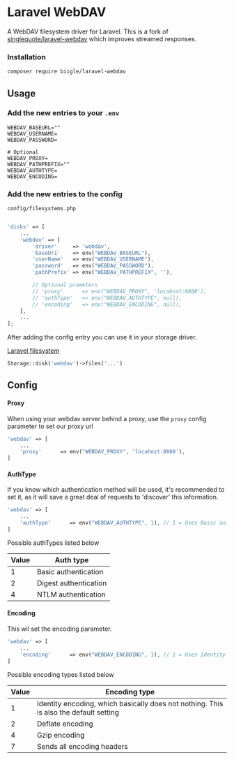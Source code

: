 # Laravel WebDAV

A WebDAV filesystem driver for Laravel. This is a fork of [singlequote/laravel-webdav](https://github.com/singlequote/laravel-webdav) which improves streamed responses.


### Installation
```bash
composer require biigle/laravel-webdav
```

## Usage

### Add the new entries to your `.env`
```env
WEBDAV_BASEURL=""
WEBDAV_USERNAME=
WEBDAV_PASSWORD=

# Optional
WEBDAV_PROXY=
WEBDAV_PATHPREFIX=""
WEBDAV_AUTHTYPE=
WEBDAV_ENCODING=
```

### Add the new entries to the config

`config/filesystems.php`
```php

'disks' => [
	...
	'webdav' => [
	    'driver'     => 'webdav',
	    'baseUri'    => env("WEBDAV_BASEURL"),
	    'userName'   => env("WEBDAV_USERNAME"),
	    'password'   => env("WEBDAV_PASSWORD"),
	    'pathPrefix' => env("WEBDAV_PATHPREFIX", ''),

	    // Optional prameters
	    // 'proxy'      => env("WEBDAV_PROXY", 'locahost:8888'),
	    // 'authType'   => env("WEBDAV_AUTHTYPE", null),
	    // 'encoding'   => env("WEBDAV_ENCODING", null),
	],
	...
];
```
After adding the config entry you can use it in your storage driver.

[Laravel filesystem](https://laravel.com/docs/master/filesystem)

```php
Storage::disk('webdav')->files('...')
```


## Config

#### Proxy
When using your webdav server behind a proxy, use the `proxy` config parameter to set our proxy url
```php
'webdav' => [
	...
	'proxy'      => env("WEBDAV_PROXY", 'locahost:8888'),
]
```

#### AuthType
If you know which authentication method will be used, it's recommended to set it, as it will save a great deal of requests to 'discover' this information.
```php
'webdav' => [
	...
	'authType'      => env("WEBDAV_AUTHTYPE", 1), // 1 = Uses Basic authentication
]
```

Possible authTypes listed below

| Value | Auth type |
| -------- | ------- |
| 1 | Basic authentication |
| 2 | Digest authentication |
| 4 | NTLM authentication |

#### Encoding
This wil set the encoding parameter.

```php
'webdav' => [
	...
	'encoding'      => env("WEBDAV_ENCODING", 1), // 1 = Uses Identity encoding
]
```

Possible encoding types listed below

| Value | Encoding type |
| -------- | ------- |
| 1 | Identity encoding, which basically does not nothing. This is also the default setting |
| 2 | Deflate encoding |
| 4 | Gzip encoding |
| 7 | Sends all encoding headers |
